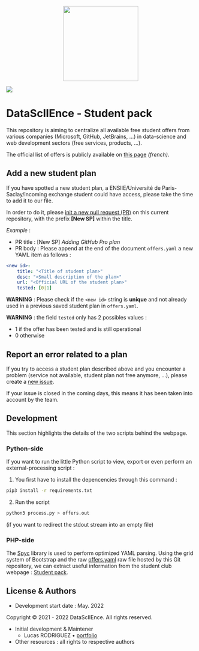 <p align="center">
<img src="https://datasciience.iiens.net/assets/img/logo_DS.png" width="200"/>
</p>

<img src="https://img.shields.io/static/v1?label=DataScIIEnce&message=Associative project&color=007bff"/>

# DataScIIEnce - Student pack

This repository is aiming to centralize all available free student offers from various companies (Microsoft, GitHub, JetBrains, ...) in data-science and web development sectors (free services, products, ...).

The official list of offers is publicly available on [this page](https://datasciience.iiens.net/student-pack/) *(french)*.

## Add a new student plan

If you have spotted a new student plan, a ENSIIE/Université de Paris-Saclay/incoming exchange student could have access, please take the time to add it to our file.

In order to do it, please [init a new pull request (PR)](https://github.com/DataScIIEnce-ENSIIE/student-pack/pulls) on this current repository, with the prefix **[New SP]** within the title.


*Example* :
* PR title : [New SP] *Adding GitHub Pro plan*
* PR body : Please append at the end of the document `offers.yaml` a new YAML item as follows :
```yaml
<new id>:
    title: "<Title of student plan>"
    desc: "<Small description of the plan>"
    url: "<Official URL of the student plan>"
    tested: [0|1]
```

**WARNING** : Please check if the `<new id>` string is **unique** and not already used in a previous saved student plan in `offers.yaml`.

**WARNING** : the field `tested` only has 2 possibles values :
- 1 if the offer has been tested and is still operational
- 0 otherwise

## Report an error related to a plan

If you try to access a student plan described above and you encounter a problem (service not available, student plan not free anymore, ...), please create a [new issue](https://github.com/DataScIIEnce-ENSIIE/student-pack/issues/new).

If your issue is closed in the coming days, this means it has been taken into account by the team.


## Development

This section highlights the details of the two scripts behind the webpage.

### Python-side

If you want to run the little Python script to view, export or even perform an external-processing script :

1. You first have to install the depencencies through this command :
```bash
pip3 install -r requirements.txt
```

2. Run the script
```bash
python3 process.py > offers.out
```
(if you want to redirect the stdout stream into an empty file)

### PHP-side

The [Spyc](https://github.com/mustangostang/spyc) library is used to perform optimized YAML parsing. Using the grid system of Bootstrap and the raw [offers.yaml](offers.yaml) raw file hosted by this Git repository, we can extract useful information from the student club webpage : [Student pack](https://datasciience.iiens.net/student-pack/).



## License & Authors

* Development start date : May. 2022

Copyright &copy; 2021 - 2022 DataScIIEnce. All rights reserved.

* Initial development & Maintener
    * Lucas RODRIGUEZ • [portfolio](https://lcsrodriguez.github.io/)
* Other resources : all rights to respective authors